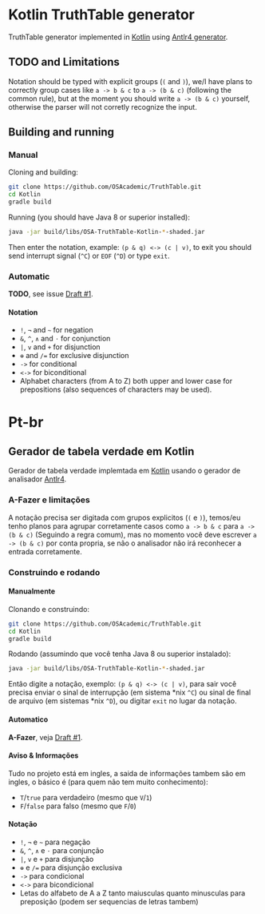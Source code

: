 # Kotlin TruthTable generator

TruthTable generator implemented in [Kotlin](https://kotlinlang.org) using [Antlr4 generator](http://antlr.org).

## TODO and Limitations

Notation should be typed with explicit groups (`(` and `)`), we/I have plans to correctly group cases like `a -> b & c` to `a -> (b & c)` (following the common rule), but at the moment you should write `a -> (b & c)` yourself, otherwise the parser will not corretly recognize the input.

## Building and running

### Manual

Cloning and building:

```bash
git clone https://github.com/OSAcademic/TruthTable.git
cd Kotlin
gradle build
```

Running (you should have Java 8 or superior installed):

```bash
java -jar build/libs/OSA-TruthTable-Kotlin-*-shaded.jar
```

Then enter the notation, example: `(p & q) <-> (c | v)`, to exit you should send interrupt signal (`^C`) or `EOF` (`^D`) or type `exit`.

### Automatic

**TODO**, see issue [Draft #1](https://github.com/OSAcademic/Draft/issues/1).

#### Notation

- `!`, `¬` and `~` for negation
- `&`, `^`, `∧` and `⋅` for conjunction
- `|`, `v` and `+` for disjunction
- `⊕` and `/=` for exclusive disjunction
- `->` for conditional
- `<->` for biconditional
- Alphabet characters (from A to Z) both upper and lower case for prepositions (also sequences of characters may be used).

# Pt-br

## Gerador de tabela verdade em Kotlin

Gerador de tabela verdade implemtada em [Kotlin](https://kotlinlang.org) usando o gerador de analisador [Antlr4](http://antlr.org).

### A-Fazer e limitações

A notação precisa ser digitada com grupos explicitos (`(` e `)`), temos/eu tenho planos para agrupar corretamente casos como `a -> b & c` para `a -> (b & c)` (Seguindo a regra comum), mas no momento você deve escrever `a -> (b & c)` por conta propria, se não o analisador não irá reconhecer a entrada corretamente.

### Construindo e rodando

#### Manualmente

Clonando e construindo:

```bash
git clone https://github.com/OSAcademic/TruthTable.git
cd Kotlin
gradle build
```

Rodando (assumindo que você tenha Java 8 ou superior instalado):

```bash
java -jar build/libs/OSA-TruthTable-Kotlin-*-shaded.jar
```

Então digite a notação, exemplo: `(p & q) <-> (c | v)`, para sair você precisa enviar o sinal de interrupção (em sistema *nix `^C`) ou sinal de final de arquivo (em sistemas *nix `^D`), ou digitar `exit` no lugar da notação.

#### Automatico

**A-Fazer**, veja [Draft #1](https://github.com/OSAcademic/Draft/issues/1).

#### Aviso & Informações

Tudo no projeto está em ingles, a saida de informações tambem são em ingles, o básico é (para quem não tem muito conhecimento):

- `T`/`true` para verdadeiro (mesmo que `V`/`1`)
- `F`/`false` para falso (mesmo que `F`/`0`)


#### Notação

- `!`, `¬` e `~` para negação
- `&`, `^`, `∧` e `⋅` para conjunção
- `|`, `v` e `+` para disjunção
- `⊕` e `/=` para disjunção exclusiva
- `->` para condicional
- `<->` para bicondicional
- Letas do alfabeto de A a Z tanto maiusculas quanto minusculas para preposição (podem ser sequencias de letras tambem)
